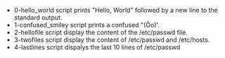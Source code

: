 - 0-hello_world script prints "Hello, World" followed by a new line to the standard output.
- 1-confused_smiley script prints a confused "(Ôo)'.
- 2-hellofile script display the content of the /etc/passwd file.
- 3-twofiles script display the content of /etc/passwd and /etc/hosts.
- 4-lastlines script dispalys the last 10 lines of /etc/passwd
